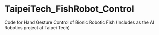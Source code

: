 # TaipeiTech_FishRobot_Control
Code for Hand Gesture Control of Bionic Robotic Fish (Includes as the AI Robotics project at Taipei Tech)
